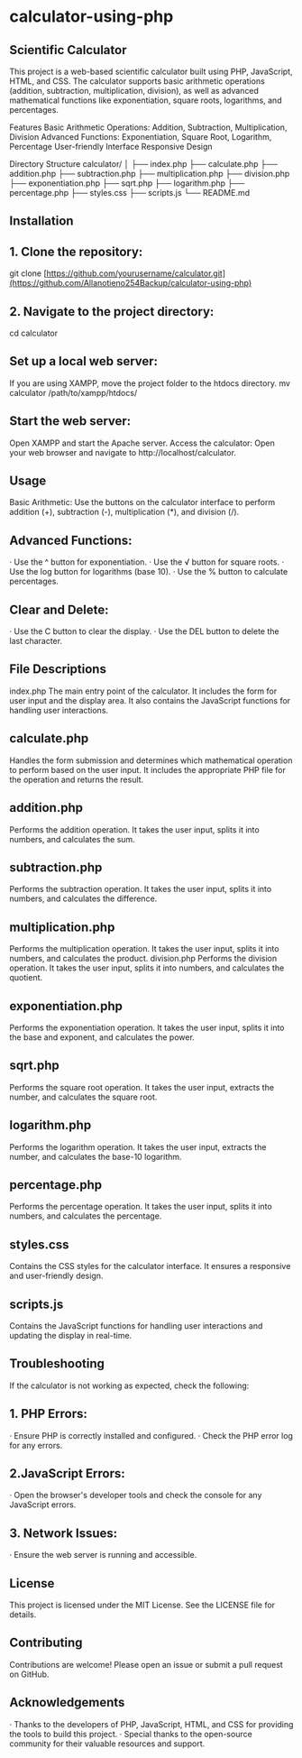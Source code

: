 # calculator-using-php

## Scientific Calculator
This project is a web-based scientific calculator built using PHP, JavaScript, HTML, and CSS. The calculator supports basic arithmetic operations (addition, subtraction, multiplication, division), as well as advanced mathematical functions like exponentiation, square roots, logarithms, and percentages.

Features
Basic Arithmetic Operations: Addition, Subtraction, Multiplication, Division
Advanced Functions: Exponentiation, Square Root, Logarithm, Percentage
User-friendly Interface
Responsive Design

Directory Structure
calculator/
│
├── index.php
├── calculate.php
├── addition.php
├── subtraction.php
├── multiplication.php
├── division.php
├── exponentiation.php
├── sqrt.php
├── logarithm.php
├── percentage.php
├── styles.css
├── scripts.js
└── README.md

## Installation
## 1. Clone the repository:
git clone [https://github.com/yourusername/calculator.git](https://github.com/Allanotieno254Backup/calculator-using-php)
 
## 2. Navigate to the project directory:
cd calculator

## Set up a local web server:
If you are using XAMPP, move the project folder to the htdocs directory.
mv calculator /path/to/xampp/htdocs/

## Start the web server:
Open XAMPP and start the Apache server. 
Access the calculator:
Open your web browser and navigate to http://localhost/calculator.

## Usage
Basic Arithmetic:
Use the buttons on the calculator interface to perform addition (+), subtraction (-), multiplication (*), and division (/).

## Advanced Functions:
· Use the ^ button for exponentiation.
· Use the √ button for square roots.
· Use the log button for logarithms (base 10).
· Use the % button to calculate percentages.

## Clear and Delete:
· Use the C button to clear the display.
· Use the DEL button to delete the last character.

## File Descriptions
index.php
The main entry point of the calculator. It includes the form for user input and the display area. It also contains the JavaScript functions for handling user interactions.

## calculate.php
Handles the form submission and determines which mathematical operation to perform based on the user input. It includes the appropriate PHP file for the operation and returns the result.

## addition.php
Performs the addition operation. It takes the user input, splits it into numbers, and calculates the sum.

## subtraction.php
Performs the subtraction operation. It takes the user input, splits it into numbers, and calculates the difference.

## multiplication.php
Performs the multiplication operation. It takes the user input, splits it into numbers, and calculates the product.
division.php
Performs the division operation. It takes the user input, splits it into numbers, and calculates the quotient.

## exponentiation.php
Performs the exponentiation operation. It takes the user input, splits it into the base and exponent, and calculates the power.

## sqrt.php
Performs the square root operation. It takes the user input, extracts the number, and calculates the square root.

## logarithm.php
Performs the logarithm operation. It takes the user input, extracts the number, and calculates the base-10 logarithm.

## percentage.php
Performs the percentage operation. It takes the user input, splits it into numbers, and calculates the percentage.

## styles.css
Contains the CSS styles for the calculator interface. It ensures a responsive and user-friendly design.

## scripts.js
Contains the JavaScript functions for handling user interactions and updating the display in real-time.


## Troubleshooting
If the calculator is not working as expected, check the following:
## 1. PHP Errors:
· Ensure PHP is correctly installed and configured.
· Check the PHP error log for any errors.

## 2.JavaScript Errors:
· Open the browser's developer tools and check the console for any JavaScript errors.

## 3. Network Issues:
· Ensure the web server is running and accessible.

## License
This project is licensed under the MIT License. See the LICENSE file for details.

## Contributing
Contributions are welcome! Please open an issue or submit a pull request on GitHub.

## Acknowledgements
· Thanks to the developers of PHP, JavaScript, HTML, and CSS for providing the tools to build this project.
· Special thanks to the open-source community for their valuable resources and support.







